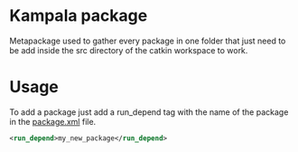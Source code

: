 Kampala package
===============

Metapackage used to gather every package in one folder that just need to be add inside the src directory of the catkin workspace to work.

# Usage
To add a package just add a run_depend tag with the name of the package in the [package.xml](package.xml) file.
```XML
<run_depend>my_new_package</run_depend>
```